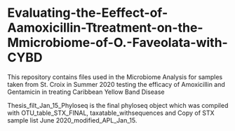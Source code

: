 # Evaluating-the-Eeffect-of-Aamoxicillin-Ttreatment-on-the-Mmicrobiome-of-O.-Faveolata-with-CYBD
This repository contains files used in the Microbiome Analysis for samples taken from St. Croix in Summer 2020 testing the efficacy of Amoxicillin and Gentamicin in treating Caribbean Yellow Band Disease

Thesis_filt_Jan_15_Phyloseq is the final phyloseq object which was compiled with OTU_table_STX_FINAL, taxatable_withsequences and Copy of STX sample list June 2020_modified_APL_Jan_15.
